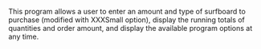 This program allows a user to enter an amount and type of surfboard to purchase (modified with XXXSmall option), display the running totals of quantities and order amount, and display the available program options at any time.
